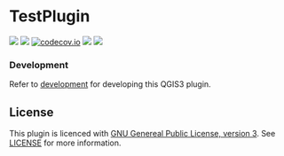 # TestPlugin
![](https://github.com/GispoCoding/pyqgis_workshop/workflows/Tests/badge.svg)
![](https://github.com/GispoCoding/pyqgis_workshop/workflows/TestsLTR/badge.svg)
[![codecov.io](https://codecov.io/github/GispoCoding/pyqgis_workshop/coverage.svg?branch=master)](https://codecov.io/github/GispoCoding/pyqgis_workshop?branch=master)
![](https://github.com/GispoCoding/pyqgis_workshop/workflows/Release/badge.svg)
![](https://github.com/GispoCoding/pyqgis_workshop/workflows/Translations/badge.svg)

### Development

Refer to [development](docs/development.md) for developing this QGIS3 plugin.

## License
This plugin is licenced with
[GNU Genereal Public License, version 3](https://www.gnu.org/licenses/gpl-3.0.html).
See [LICENSE](LICENSE) for more information.

